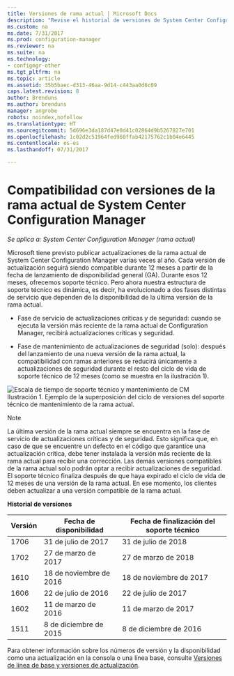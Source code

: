 ```yaml
---
title: Versiones de rama actual | Microsoft Docs
description: "Revise el historial de versiones de System Center Configuration Manager y obtenga información sobre las fases del servicio ofrecido."
ms.custom: na
ms.date: 7/31/2017
ms.prod: configuration-manager
ms.reviewer: na
ms.suite: na
ms.technology:
- configmgr-other
ms.tgt_pltfrm: na
ms.topic: article
ms.assetid: 35b5baec-d313-46aa-9d14-c443aa0d6c09
caps.latest.revision: 8
author: Brenduns
ms.author: brenduns
manager: angrobe
robots: noindex,nofollow
ms.translationtype: HT
ms.sourcegitcommit: 5d696e3da187d47e0d41c02864d9b5267827e701
ms.openlocfilehash: 1c02d2c51964fed960ffab42175762c1b04e6445
ms.contentlocale: es-es
ms.lasthandoff: 07/31/2017

---
```

# <a name="support-for-system-center-configuration-manager-current-branch-versions"></a>Compatibilidad con versiones de la rama actual de System Center Configuration Manager

*Se aplica a: System Center Configuration Manager (rama actual)*

Microsoft tiene previsto publicar actualizaciones de la rama actual de System Center Configuration Manager varias veces al año. Cada versión de actualización seguirá siendo compatible durante 12 meses a partir de la fecha de lanzamiento de disponibilidad general (GA). Durante esos 12 meses, ofrecemos soporte técnico. Pero ahora nuestra estructura de soporte técnico es dinámica, es decir, ha evolucionado a dos fases distintas de servicio que dependen de la disponibilidad de la última versión de la rama actual.  

-   Fase de servicio de actualizaciones críticas y de seguridad: cuando se ejecuta la versión más reciente de la rama actual de Configuration Manager, recibirá actualizaciones críticas y seguridad.  

-   Fase de mantenimiento de actualizaciones de seguridad (solo): después del lanzamiento de una nueva versión de la rama actual, la compatibilidad con ramas anteriores se reducirá únicamente a actualizaciones de seguridad durante el resto del ciclo de vida de soporte técnico de 12 meses (como se muestra en la ilustración 1).  

 ![Escala de tiempo de soporte técnico y mantenimiento de CM](../../../core/servers/manage/media/CM_Servicing_support_timeline.png "CM_Servicing_support_timeline")  
Ilustración 1. Ejemplo de la superposición del ciclo de versiones del soporte técnico de mantenimiento de la rama actual.

> [!NOTE]  
>  La última versión de la rama actual siempre se encuentra en la fase de servicio de actualizaciones críticas y de seguridad. Esto significa que, en caso de que se encuentre un defecto en el código que garantice una actualización crítica, debe tener instalada la versión más reciente de la rama actual para recibir una corrección. Las demás versiones compatibles de la rama actual solo podrán optar a recibir actualizaciones de seguridad. El soporte técnico finaliza después de que haya expirado el ciclo de vida de 12 meses de una versión de la rama actual. En ese momento, los clientes deben actualizar a una versión compatible de la rama actual.  

 **Historial de versiones**  

|Versión|Fecha de disponibilidad|Fecha de finalización del soporte técnico|  
|-------------|-----------------------|----------------------|  
|1706|31 de julio de 2017|31 de julio de 2018|
|1702|27 de marzo de 2017|27 de marzo de 2018|
|1610|18 de noviembre de 2016|18 de noviembre de 2017|
|1606|22 de julio de 2016| 22 de julio de 2017|
|1602|11 de marzo de 2016|11 de marzo de 2017|
|1511|8 de diciembre de 2015|8 de diciembre de 2016|  




Para obtener información sobre los números de versión y la disponibilidad como una actualización en la consola o una línea base, consulte [Versiones de línea de base y versiones de actualización](/sccm/core/servers/manage/updates#a-namebkmkbaselinesa-baseline-and-update-versions).

